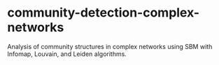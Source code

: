 # community-detection-complex-networks
Analysis of community structures in complex networks using SBM with Infomap, Louvain, and Leiden algorithms.

